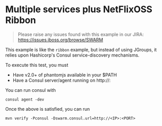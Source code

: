 # Multiple services plus NetFlixOSS Ribbon

> Please raise any issues found with this example in our JIRA:
> https://issues.jboss.org/browse/SWARM

This example is like the `ribbon` example, but instead of using
JGroups, it relies upon Hashicorp's Consul service-discovery mechanisms.

To execute this test, you must

* Have v2.0+ of phantomjs available in your $PATH
* Have a Consul server/agent running on http://<IP>:<PORT>

You can run consul with

    consul agent -dev

Once the above is satisfied, you can run

    mvn verify -Pconsul -Dswarm.consul.url=http://<IP>:<PORT>


